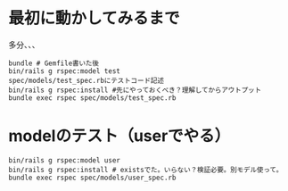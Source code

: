 # 最初に動かしてみるまで
多分、、、
```
bundle # Gemfile書いた後
bin/rails g rspec:model test
spec/models/test_spec.rbにテストコード記述
bin/rails g rspec:install #先にやっておくべき？理解してからアウトプット
bundle exec rspec spec/models/test_spec.rb
```

# modelのテスト（userでやる）

```
bin/rails g rspec:model user
bin/rails g rspec:install # existsでた。いらない？検証必要。別モデル使って。
bundle exec rspec spec/models/user_spec.rb
```